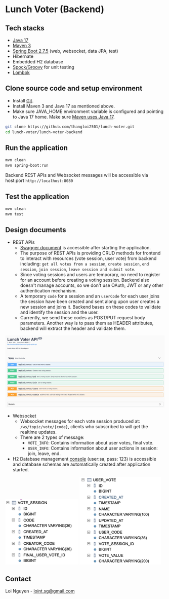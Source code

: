 # Lunch Voter (Backend)

## Tech stacks
- [Java 17](https://www.oracle.com/java/technologies/javase/jdk17-archive-downloads.html)
- [Maven 3](https://maven.apache.org)
- [Spring Boot 2.7.5](https://mvnrepository.com/artifact/org.springframework.boot/spring-boot/2.7.5) (web, websocket, data JPA, test)
- Hibernate
- Embedded H2 database
- [Spock/Groovy](https://spockframework.org/) for unit testing
- [Lombok](https://projectlombok.org/)

## Clone source code and setup environment
- Install [Git](https://git-scm.com/).
- Install Maven 3 and Java 17 as mentioned above.
- Make sure JAVA_HOME environment variable is configured and pointing to Java 17 home. Make sure 
[Maven uses Java 17](https://mkyong.com/maven/maven-error-invalid-target-release-17/).

```bash
git clone https://github.com/thangloi2501/lunch-voter.git
cd lunch-voter/lunch-voter-backend
```

## Run the application
```bash
mvn clean
mvn spring-boot:run
```
Backend REST APIs and Websocket messages will be accessible via host:port `http://localhost:8080`

## Test the application
```bash
mvn clean
mvn test
```

## Design documents
- REST APIs
  - [Swagger document](http://localhost:8080/swagger-ui/) is accessible after starting the application.
  - The purpose of REST APIs is providing CRUD methods for frontend to interact with resources 
(vote session, user vote) from backend including: `get all votes from a session`, `create session`, `end 
session`, `join session`, `leave session and submit vote`.  
  - Since voting sessions and users are temporary, no need to register for an account before creating
a voting session. Backend also doesn't manage accounts, so we don't use OAuth, JWT or any other authentication 
mechanism. 
  - A temporary `code` for a session and an `userCode` for each user joins the session have been created 
and sent along upon user creates a new session and joins it. Backend bases on these codes to validate 
and identify the session and the user. 
  - Currently, we send these codes as POST/PUT request body parameters. Another way is to 
pass them as HEADER attributes, backend will extract the header and validate them.
  
![img.png](swagger-doc.png)
  
- Websocket
  - Websocket messages for each vote session produced at: `/ws/topic/vote/{code}`, clients who subscribed 
to will get the realtime updates.
  - There are 2 types of message:
    - `VOTE_INFO`: Contains information about user votes, final vote.
    - `USER_INFO`: Contains information about user actions in session: join, leave, end.  
- H2 Database management [console](http://localhost:8080/console) (user:sa, pass: 123) is accessible
and database schemas are automatically created after application started. 

![img.png](db-vote-session.png) ![img.png](db-user-vote.png)
## Contact
Loi Nguyen - loint.sg@gmail.com
